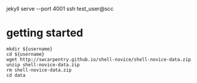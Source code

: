 
jekyll serve --port 4001
ssh test_user@scc

# getting started
```
mkdir ${username}
cd ${username}
wget http://swcarpentry.github.io/shell-novice/shell-novice-data.zip
unzip shell-novice-data.zip
rm shell-novice-data.zip
cd data
```
